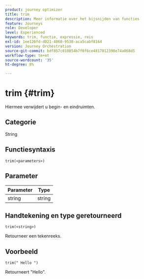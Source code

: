 ```yaml
---
product: journey optimizer
title: trim
description: Meer informatie over het bijsnijden van functies
feature: Journeys
role: Developer
level: Experienced
keywords: trim, functie, expressie, reis
exl-id: 1ee126fd-d021-4060-9538-aca5cabf8164
version: Journey Orchestration
source-git-commit: bdf857c010854b7f0f6ce4817012398e74a068d5
workflow-type: tm+mt
source-wordcount: '35'
ht-degree: 8%

---
```


# trim {#trim}

Hiermee verwijdert u begin- en eindruimten.

## Categorie

String

## Functiesyntaxis

`trim(<parameters>)`

## Parameter

| Parameter | Type |
|-----------|------------------|
| string | string |

## Handtekening en type geretourneerd

`trim(<string>)`

Retourneer een tekenreeks.

## Voorbeeld

`trim(" Hello ")`

Retourneert &quot;Hello&quot;.
